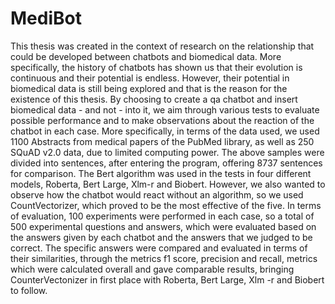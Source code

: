 # MediBot
This thesis was created in the context of research on the relationship that could be developed between chatbots and biomedical data. More specifically, the history of chatbots has shown us that their evolution is continuous and their potential is endless. However, their potential in biomedical data is still being explored and that is the reason for the existence of this thesis. By choosing to create a qa chatbot and insert biomedical data - and not - into it, we aim through various tests to evaluate possible performance and to make observations about the reaction of the chatbot in each case.
More specifically, in terms of the data used, we used 1100 Abstracts from medical papers of the PubMed library, as well as 250 SQuAD v2.0 data, due to limited computing power. The above samples were divided into sentences, after entering the program, offering 8737 sentences for comparison. The Bert algorithm was used in the tests in four different models, Roberta, Bert Large, Xlm-r and Biobert. However, we also wanted to observe how the chatbot would react without an algorithm, so we used CountVectorizer, which proved to be the most effective of the five. In terms of evaluation, 100 experiments were performed in each case, so a total of 500 experimental questions and answers, which were evaluated based on the answers given by each chatbot and the answers that we judged to be correct. The specific answers were compared and evaluated in terms of their similarities, through the metrics f1 score, precision and recall, metrics which were calculated overall and gave comparable results, bringing CounterVectonizer in first place with Roberta, Bert Large, Xlm -r and Biobert to follow.
